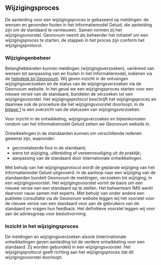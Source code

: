## Wijzigingsproces

De aanleiding voor een wijzigingsproces is gebaseerd op meldingen: de wensen en gevonden fouten in het Informatiemodel Geluid, die aanleiding zijn om de standaard te vernieuwen. Samen vormen zij het wijzigingsvoorstel. Geonovum neemt als beheerder het initiatief om een wijzigingsproces te starten, de stappen in het proces zijn conform het wijzigingsprotocol.

### Wijzigingenbeheer

Belanghebbenden kunnen meldingen (wijzigingsverzoeken), variërend van wensen tot aanpassing van en fouten in het Informatiemodel, indienen via de <a href='mailto:img@geonovum.nl' target='_blank'>helpdesk bij Geonovum</a>. Wij geven inzicht in de ontvangen wijzigingsverzoeken en de status van de wijzigingsverzoeken via de Geonvoum website. In het geval we een wijzigingsproces starten voor een nieuwe versie van de standaard, bundelen de verzoeken tot een wijzigingsvoorstel. Het wijzigingsprotocol beschrijft het wijzigingsproces en daarmee ook de procedure die het wijzigingsvoorstel doorloopt. 
In de <a href='#overzicht-status-van-wijzigingsverzoeken'>bijlage 1<a></a> is een overzicht van de statussen van wijzigingsverzoeken. 

Voor inzicht in de ontwikkeling, wijzigingsverzoeken en bijeenkomsten rondom van het Informatiemodel Geluid zetten we Geonovum website in.

Ontwikkelingen in de standaarden kunnen om verschillende redenen gewenst zijn, waaronder:
<ul><li>geconstateerde fout in de standaard;</li>
<li>wens tot wijziging, uitbreiding of vereenvoudiging uit de praktijk;</li>
<li>aanpassing van de standaard door internationale ontwikkelingen.</li>
</ul>

Met behulp van het wijzigingsprotocol wordt de geplande wijziging van het Informatiemodel Geluid uitgevoerd. In de aanloop naar een wijziging van de standaarden bundelt Geonovum de meldingen, verzoeken tot wijziging, in een wijzigingsvoorstel. Het wijzigingsvoorstel vormt de basis om een nieuwe versie van een standaard op te stellen. Het beheerteam IMG werkt daarvoor nauw samen met experts. Met behulp van onder andere een publieke consultatie via de Geonovum website leggen wij het voorstel voor de nieuwe versie van een standaard voor aan de gebruikers van de standaard en vragen hun feedback. Het definitieve voorstel leggen wij voor aan de adviesgroep voor besluitvorming.  

### Inzicht in het wijzigingsproces

De meldingen en wijzigingsverzoeken alsook (inter)nationale ontwikkelingen geven aanleiding tot de verdere ontwikkeling voor een standaard. Zij worden gebundeld in een wijzigingsvoorstel. Het wijzigingsprotocol geeft richting aan het wijzigingsproces dat dit wijzigingsvoorstel doorloopt.
